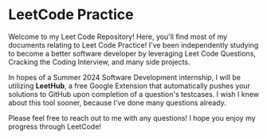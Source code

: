 # LeetCode Practice

Welcome to my Leet Code Repository! Here, you'll find most of my documents relating to Leet Code Practice! I've been independently studying to become a better software developer by leveraging Leet Code Questions, Cracking the Coding Interview, and many side projects.

In hopes of a Summer 2024 Software Development internship, I will be utilizing **LeetHub**, a free Google Extension that automatically pushes your solutions to GitHub upon completion of a question's testcases. I wish I knew about this tool sooner, because I've done many questions already.

Please feel free to reach out to me with any questions! I hope you enjoy my progress through LeetCode!

